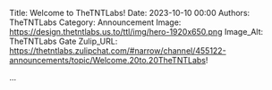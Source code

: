 Title: Welcome to TheTNTLabs!
Date: 2023-10-10 00:00
Authors: TheTNTLabs
Category: Announcement
Image: https://design.thetntlabs.us.to/ttl/img/hero-1920x650.png
Image_Alt: TheTNTLabs Gate
Zulip_URL: https://thetntlabs.zulipchat.com/#narrow/channel/455122-announcements/topic/Welcome.20to.20TheTNTLabs!

...
